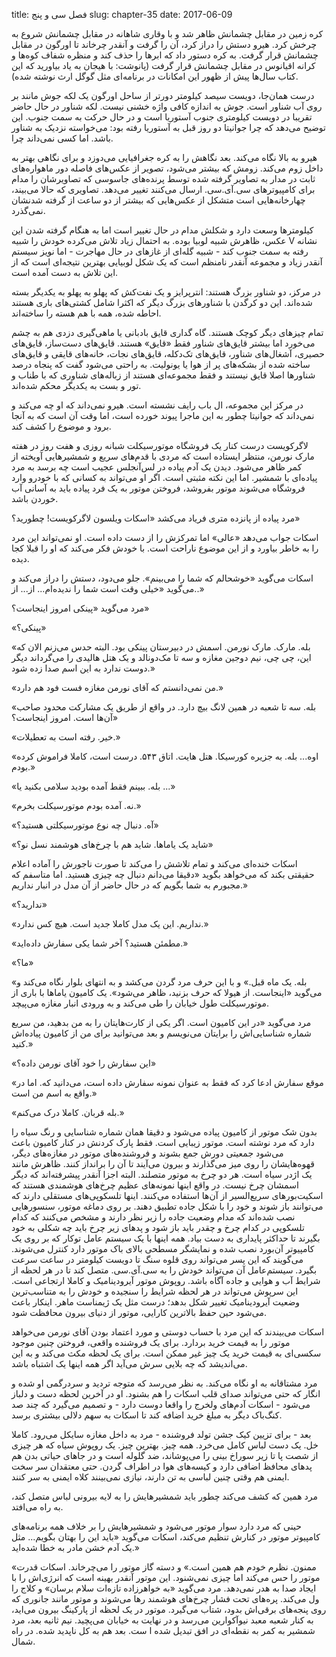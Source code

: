 title: فصل سی و پنج
slug: chapter-35
date: 2017-06-09

کره زمین در مقابل چشمانش ظاهر شد و با وقاری شاهانه در مقابل چشمانش شروع به چرخش کرد. هیرو دستش را دراز کرد، آن را گرفت و آنقدر چرخاند تا اورگون در مقابل چشمانش قرار گرفت. به کره دستور داد که ابرها را حذف کند و منظره شفاف کوه‌ها و کرانه اقیانوس در مقابل چشمانش قرار گرفت (پانوشت: با هیجان به یاد بیاورید که این کتاب سال‌ها پیش از ظهور این امکانات در برنامه‌ای مثل گوگل ارث نوشته شده).

درست همان‌جا، دویست سیصد کیلومتر دورتر از ساحل اورگون یک لکه جوش مانند بر روی آب شناور است. جوش به اندازه کافی واژه خشنی نیست. لکه شناور در حال حاضر تقریبا در دویست کیلومتری جنوب آستوریا است و در حال حرکت به سمت جنوب. این توضیح می‌دهد که چرا جوانیتا دو روز قبل به آستوریا رفته بود: می‌خواسته نزدیک به شناور باشد. اما کسی نمی‌داند چرا.

هیرو به بالا نگاه می‌کند. بعد نگاهش را به کره جغرافیایی می‌دوزد و برای نگاهی بهتر به داخل زوم می‌کند. زومش که بیشتر می‌شود، تصویر از عکس‌های فاصله دور ماهواره‌های ثابت در مدار به تصاویر گرفته شده توسط پرنده‌های جاسوسی که تصاویرشان را مدام برای کامپیوترهای سی.آی.سی. ارسال می‌کنند تغییر می‌دهد. تصاویری که حالا می‌بیند، چهارخانه‌هایی است متشکل از عکس‌هایی که بیشتر از دو ساعت از گرفته شدنشان نمی‌گذرد. 

کیلومترها وسعت دارد و شکلش مدام در حال تغییر است اما به هنگام گرفته شدن این عکس، ظاهرش شبیه لوبیا بوده. به احتمال زیاد تلاش می‌کرده خودش را شبیه V نشانه رفته به سمت جنوب کند - شبیه گله‌ای از غازهای در حال مهاجرت - اما نویز سیستم آنقدر زیاد و مجموعه آنقدر نامنظم است که یک شکل لوبیایی بهترین نتیجه‌ای است که از این تلاش به دست آمده است.

در مرکز، دو شناور بزرگ هستند: انترپرایز و یک نفت‌کش که پهلو به پهلو به یکدیگر بسته شده‌اند. این دو کرگدن با شناورهای بزرگ دیگر که اکثرا شامل کشتی‌های باری هستند احاطه شده، همه با هم هسته را ساخته‌اند.

تمام چیزهای دیگر کوچک هستند. گاه گداری قایق بادبانی یا ماهی‌گیری دزدی هم به چشم می‌خورد اما بیشتر قایق‌های شناور فقط «قایق» هستند. قایق‌های دست‌ساز، قایق‌های حصیری، آشغال‌های شناور، قایق‌های تک‌دکله، قایق‌های نجات، خانه‌های قایقی و قایق‌های ساخته شده از بشکه‌های پر از هوا یا یونولیت. به راحتی می‌شود گفت که پنجاه درصد شناورها اصلا قایق نیستند و فقط مجموعه‌ای هستند از زباله‌های شناوری که با طناب و تور و بست به یکدیگر محکم شده‌اند. 

در مرکز این مجموعه، ال باب رایف نشسته است. هیرو نمی‌داند که او چه می‌کند و نمی‌داند که جوانیتا چطور به این ماجرا پیوند خورده است، اما وقت آن است که به آنجا برود و موضوع را کشف کند. 

لاگرکویست درست کنار یک فروشگاه موتورسیکلت شبانه روزی و هفت روز در هفته مارک نورمن، منتظر ایستاده است که مردی با قدم‌های سریع و شمشیرهایی آویخته از کمر ظاهر می‌شود. دیدن یک آدم پیاده در لس‌آنجلس عجیب است چه برسد به مرد پیاده‌ای با شمشیر. اما این نکته مثبتی است. اگر او می‌تواند به کسانی که با خودرو وارد فروشگاه می‌شوند موتور بفروشد، فروختن موتور به یک فرد پیاده باید به آسانی آب خوردن باشد.

مرد پیاده از پانزده متری فریاد می‌کشد «اسکات ویلسون  لاگرکویست! چطورید؟»

اسکات جواب می‌دهد «عالی» اما تمرکزش را از دست داده است. او نمی‌تواند این مرد را به خاطر بیاورد و از این موضوع ناراحت است. با خودش فکر می‌کند که او را قبلا کجا دیده.

اسکات می‌گوید «خوشحالم که شما را می‌بینم». جلو می‌دود، دستش را دراز می‌کند و می‌گوید «خیلی وقت است شما را ندیده‌ام... از... از..»

مرد می‌گوید «پینکی امروز اینجاست؟»

«پینکی؟»

«بله. مارک. مارک نورمن. اسمش در دبیرستان پینکی بود. البته حدس می‌زنم الان که این، چی چی، نیم دوجین مغازه و سه تا مک‌دونالد و یک هتل هالیدی را می‌گرداند دیگر دوست ندارد به این اسم صدا زده شود.»

«من نمی‌دانستم که آقای نورمن مغازه فست فود هم دارد.»

«بله. سه تا شعبه در همین لانگ بیچ دارد. در واقع از طریق یک مشارکت محدود صاحب آن‌ها است. امروز اینجاست؟»

«خیر. رفته است به تعطیلات.»

«اوه... بله. به جزیره کورسیکا. هتل هایت. اتاق ۵۴۳. درست است، کاملا فراموش کرده بودم.»

«بله. ببینم فقط آمده بودید سلامی بکنید یا ...»

«نه. آمده بودم موتورسیکلت بخرم.»

«آه. دنبال چه نوع موتورسیکلتی هستید؟»

«شاید یک یاماها. شاید هم با چرخ‌های هوشمند نسل نو؟»

اسکات خنده‌ای می‌کند و تمام تلاشش را می‌کند تا صورت ناجورش را آماده اعلام حقیقتی بکند که می‌خواهد بگوید «دقیقا می‌دانم دنبال چه چیزی هستید. اما متاسفم که مجبورم به شما بگویم که در حال حاضر از آن مدل در انبار نداریم.»

«ندارید؟»

«نداریم. این یک مدل کاملا جدید است. هیچ کس ندارد.»

«مطمئن هستید؟ آخر شما یکی سفارش داده‌اید.»

«ما؟»

«بله. یک ماه قبل.» و با این حرف مرد گردن می‌کشد و به انتهای بلوار نگاه می‌کند و می‌گوید «اینجاست. از هیولا که حرف بزنید، ظاهر می‌شود». یک کامیون یاماها با باری از موتورسیکلت طول خیابان را طی می‌کند و به ورودی انبار مغازه می‌پیچد. 

مرد می‌گوید «در این کامیون است. اگر یکی از کارت‌هایتان را به من بدهید، من سریع شماره شناسایی‌اش را برایتان می‌نویسم و بعد می‌توانید برای من از کامیون پیاده‌اش کنید.»

«این سفارش را خود‌ آقای نورمن داده؟»

«موقع سفارش ادعا کرد که فقط به عنوان نمونه سفارش داده است، می‌دانید که. اما در واقع به اسم من است.»

«بله قربان. کاملا درک می‌کنم.»

بدون شک موتور از کامیون پیاده می‌شود و دقیقا همان شماره شناسایی و رنگ سیاه را دارد که مرد نوشته است. موتور زیبایی است. فقط پارک کردنش در کنار کامیون باعث می‌شود جمعیتی دورش جمع بشوند و فروشنده‌های موتور در مغازه‌های دیگر، قهوه‌هایشان را روی میز می‌گذارند و بیرون می‌آیند تا آن را برانداز کنند. ظاهرش مانند یک اژدر سیاه است. هر دو چرخ به موتور متصلند. البته اجزا آنقدر پیشرفته‌اند که دیگر اسمشان چرخ نیست. در واقع اینها نمونه‌های عظیم چرخ‌های هوشمندی هستند که اسکیت‌بورهای سریع‌السیر از آن‌ها استفاده می‌کنند. اینها تلسکوپی‌های مستقلی دارند که می‌توانند باز شوند و خود را با شکل جاده تطبیق دهند. بر روی دماغه موتور، سنسورهایی نصب شده‌اند که مدام وضعیت جاده را زیر نظر دارند و مشخص می‌کنند که کدام تلسکوپی در کدام چرخ و چقدر باید باز شود و پدهای زیر چرخ باید چه شکلی به خود بگیرند تا حداکثر پایداری به دست بیاد. همه اینها با یک سیستم عامل توکار که بر روی یک کامپیوتر آن‌بورد نصب شده و نمایشگر مسطحی بالای باک موتور دارد کنترل می‌شوند. می‌گویند که این پسر می‌تواند روی قلوه سنگ تا دویست کیلومتر در ساعت سرعت بگیرد. سیستم‌عامل آن می‌تواند خودش را به سی.آی.سی. متصل کند تا در هر لحظه از شرایط آب و هوایی و جاده آگاه باشد. روپوش موتور آیرودینامیک و کاملا ارتجاعی است. این سرپوش می‌تواند در هر لحظه شرایط را سنجیده و خودش را به متناسب‌ترین وضعیت آیرودینامیک تغییر شکل بدهد؛ درست مثل یک ژیمناست ماهر. اینکار باعث می‌شود حین حفظ بالاترین کارایی، موتور از دنیای بیرون محافظت شود.

اسکات می‌بیندند که این مرد با حساب دوستی و مورد اعتماد بودن آقای نورمن می‌خواهد موتور را به قیمت خرید بردارد. برای یک فروشنده واقعی، فروختن چنین موجود سکسی‌ای به قیمت خرید یک چیز غیر ممکن است. برای یک لحظه مکث می‌کند و به این می‌اندیشد که چه بلایی سرش می‌آید اگر همه اینها یک اشتباه باشد. 

مرد مشتاقانه به او نگاه می‌کند. به نظر می‌رسد که متوجه تردید و سردرگمی او شده و انگار که حتی می‌تواند صدای قلب اسکات را هم بشنود. او در آخرین لحظه دست و دلباز می‌شود - اسکات آدم‌های ولخرج را واقعا دوست دارد - و تصمیم می‌گیرد که چند صد کنگ‌باک دیگر به مبلغ خرید اضافه کند تا اسکات به سهم دلالی بیشتری برسد.

بعد - برای تزیین کیک جشن تولد فروشنده - مرد به داخل مغازه سایکل می‌رود. کاملا خل. یک دست لباس کامل می‌خرد. همه چیز. بهترین چیز. یک روپوش سیاه که هر چیزی از شصت پا تا زیر سوراخ بینی را می‌پوشاند، ضد گلوله است و در جاهای حیاتی بدن هم پدهای محافظ اضافی دارد و کیسه‌های هوا در اطراف گردن. حتی معتقدان سر سخت ایمنی هم وقتی چنین لباسی به تن دارند، نیازی نمی‌بینند کلاه ایمنی به سر کنند.

مرد همین که کشف می‌کند چطور باید شمشیرهایش را به لایه بیرونی لباس متصل کند، به راه می‌افتد. 

حینی که مرد دارد سوار موتور می‌شود و شمشیرهایش را بر خلاف همه برنامه‌های کامپیوتر موتور در کنارش تنظیم می‌کند، اسکات می‌گوید «باید این را بهتان بگویم... مثل یک آدم خشن مادر به خطا شده‌اید.»

«ممنون. نظرم خودم هم همین است.» و دسته گاز موتور را می‌چرخاند. اسکات قدرت موتور را حس می‌کند اما چیزی نمی‌شنود. این موتور آنقدر بهینه است که انرژی‌اش را با ایجاد صدا به هدر نمی‌دهد. مرد می‌گوید «به خواهرزاده تازه‌ات سلام برسان» و کلاج را ول می‌کند. پره‌های تحت فشار چرخ‌های هوشمند رها می‌شوند و موتور مانند جانوری که روی پنجه‌های برقی‌اش بدود، شتاب می‌گیرد. موتور در یک لحظه از پارکینگ بیرون می‌اید، به کنار شعبه معبد نیوآکوارین می‌رسد و در نهایت به خیابان می‌پچید. نیم ثانیه بعد، مرد شمشیر به کمر به نقطه‌ای در افق تبدیل شده ا ست. بعد هم به کل ناپدید شده. در راه شمال.

